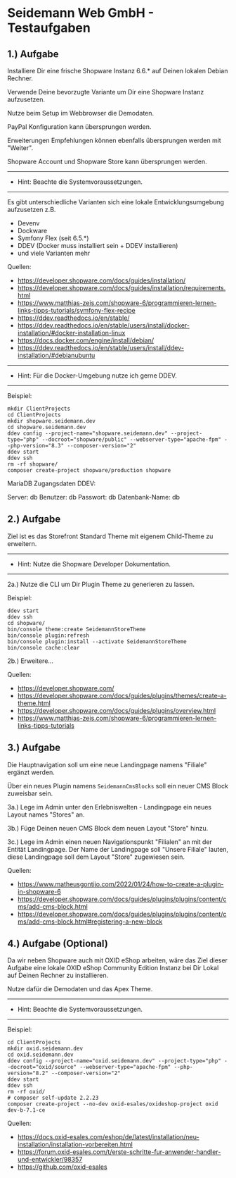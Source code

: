 # Seidemann Web GmbH - Testaufgaben

## 1.) Aufgabe

Installiere Dir eine frische Shopware Instanz 6.6.* auf Deinen lokalen Debian Rechner.

Verwende Deine bevorzugte Variante um Dir eine Shopware Instanz aufzusetzen.

Nutze beim Setup im Webbrowser die Demodaten.

PayPal Konfiguration kann übersprungen werden.

Erweiterungen Empfehlungen können ebenfalls übersprungen werden mit "Weiter".

Shopware Account und Shopware Store kann übersprungen werden.

-------------------------------------------------------------------------------------------------------------------------------
- Hint: Beachte die Systemvoraussetzungen. 
-------------------------------------------------------------------------------------------------------------------------------

Es gibt unterschiedliche Varianten sich eine lokale Entwicklungsumgebung aufzusetzen z.B.

- Devenv
- Dockware
- Symfony Flex (seit 6.5.*)
- DDEV (Docker muss installiert sein + DDEV installieren)
- und viele Varianten mehr

Quellen:
- https://developer.shopware.com/docs/guides/installation/
- https://developer.shopware.com/docs/guides/installation/requirements.html
- https://www.matthias-zeis.com/shopware-6/programmieren-lernen-links-tipps-tutorials/symfony-flex-recipe
- https://ddev.readthedocs.io/en/stable/
- https://ddev.readthedocs.io/en/stable/users/install/docker-installation/#docker-installation-linux
- https://docs.docker.com/engine/install/debian/
- https://ddev.readthedocs.io/en/stable/users/install/ddev-installation/#debianubuntu

-------------------------------------------------------------------------------------------------------------------------------
- Hint: Für die Docker-Umgebung nutze ich gerne DDEV.
-------------------------------------------------------------------------------------------------------------------------------

Beispiel:

```
mkdir ClientProjects
cd ClientProjects
mkdir shopware.seidemann.dev
cd shopware.seidemann.dev
ddev config --project-name="shopware.seidemann.dev" --project-type="php" --docroot="shopware/public" --webserver-type="apache-fpm" --php-version="8.3" --composer-version="2"
ddev start
ddev ssh
rm -rf shopware/
composer create-project shopware/production shopware
```

MariaDB Zugangsdaten DDEV:

Server: db
Benutzer: db
Passwort: db
Datenbank-Name: db

## 2.) Aufgabe

Ziel ist es das Storefront Standard Theme mit eigenem Child-Theme zu erweitern.

-------------------------------------------------------------------------------------------------------------------------------
- Hint: Nutze die Shopware Developer Dokumentation.
-------------------------------------------------------------------------------------------------------------------------------

2a.) Nutze die CLI um Dir Plugin Theme zu generieren zu lassen.

Beispiel:

```
ddev start
ddev ssh
cd shopware/
bin/console theme:create SeidemannStoreTheme
bin/console plugin:refresh
bin/console plugin:install --activate SeidemannStoreTheme
bin/console cache:clear
```

2b.) Erweitere...

Quellen:
- https://developer.shopware.com/
- https://developer.shopware.com/docs/guides/plugins/themes/create-a-theme.html
- https://developer.shopware.com/docs/guides/plugins/overview.html
- https://www.matthias-zeis.com/shopware-6/programmieren-lernen-links-tipps-tutorials

## 3.) Aufgabe

Die Hauptnavigation soll um eine neue Landingpage namens "Filiale" ergänzt werden. 

Über ein neues Plugin namens `SeidemannCmsBlocks` soll ein neuer CMS Block zuweisbar sein.

3a.) Lege im Admin unter den Erlebniswelten - Landingpage ein neues Layout names "Stores" an.

3b.) Füge Deinen neuen CMS Block dem neuen Layout "Store" hinzu.

3c.) Lege im Admin einen neuen Navigationspunkt "Filialen" an mit der Entität Landingpage.
     Der Name der Landingpage soll "Unsere Filiale" lauten, diese Landingpage soll dem Layout "Store" zugewiesen sein.

Quellen:
- https://www.matheusgontijo.com/2022/01/24/how-to-create-a-plugin-in-shopware-6
- https://developer.shopware.com/docs/guides/plugins/plugins/content/cms/add-cms-block.html
- https://developer.shopware.com/docs/guides/plugins/plugins/content/cms/add-cms-block.html#registering-a-new-block

## 4.) Aufgabe (Optional)

Da wir neben Shopware auch mit OXID eShop arbeiten, wäre das Ziel dieser Aufgabe eine lokale OXID eShop Community Edition Instanz
bei Dir Lokal auf Deinen Rechner zu installieren.

Nutze dafür die Demodaten und das Apex Theme.

-------------------------------------------------------------------------------------------------------------------------------
- Hint: Beachte die Systemvoraussetzungen. 
-------------------------------------------------------------------------------------------------------------------------------

Beispiel:

```
cd ClientProjects
mkdir oxid.seidemann.dev
cd oxid.seidemann.dev
ddev config --project-name="oxid.seidemann.dev" --project-type="php" --docroot="oxid/source" --webserver-type="apache-fpm" --php-version="8.2" --composer-version="2"
ddev start
ddev ssh
rm -rf oxid/
# composer self-update 2.2.23
composer create-project --no-dev oxid-esales/oxideshop-project oxid dev-b-7.1-ce
```

Quellen:
- https://docs.oxid-esales.com/eshop/de/latest/installation/neu-installation/installation-vorbereiten.html
- https://forum.oxid-esales.com/t/erste-schritte-fur-anwender-handler-und-entwickler/98357
- https://github.com/oxid-esales
